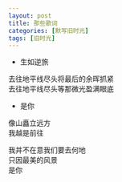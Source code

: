 ```yaml
---
layout: post
title: 那些歌词
categories: [默写旧时光]
tags: [旧时光]
---
```


- 生如逆旅

去往地平线尽头将最后的余晖抓紧  
去往地平线尽头等那微光盈满眼底   

- 是你

像山矗立远方   
我越是前往    

我并不在意我们要去何地    
只因最美的风景    
是你   
